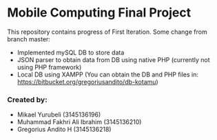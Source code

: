 # Mobile Computing Final Project
This repository contains progress of First Iteration. Some change from branch master:
- Implemented mySQL DB to store data
- JSON parser to obtain data from DB using native PHP (currently not using PHP framework)
- Local DB using XAMPP (You can obtain the DB and PHP files in: https://bitbucket.org/gregoriusandito/db-kotamu)  

### Created by: ###
* Mikael Yurubeli (3145136196)
* Muhammad Fakhri Ali Ibrahim (3145136210)
* Gregorius Andito H (3145136218)
